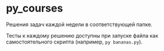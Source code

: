 # py_courses

Решения задач каждой недели в соответствующей папке.

Тесты к каждому решению доступны при запуске файла как самостоятельного скрипта (например, `py bananas.py`).
